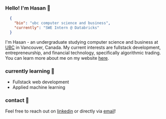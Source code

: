 ### Hello! I'm Hasan 👋


```json
  {
    "bio": "ubc computer science and business",
    "currently": "SWE Intern @ Databricks"
  }
```

I'm Hasan - an undergraduate studying computer science and business at [UBC](https://www.ubc.ca/) in Vancouver, Canada. My current interests are fullstack development, entrepreneurship, and financial technology, specifically algorithmic trading. You can learn more about me on my website [here](https://www.hasanaltaf.xyz/).

### currently learning 🌱

- Fullstack web development
- Applied machine learning

### contact 💬

Feel free to reach out on [linkedin](https://www.linkedin.com/in/hasanaltaf/) or directly via [email](mailto:hasanaltaf2001@gmail.com)!

